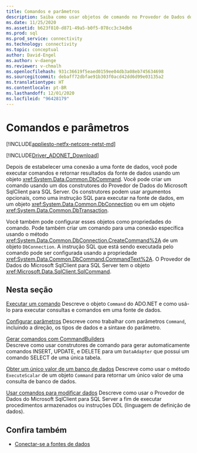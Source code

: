 ```yaml
---
title: Comandos e parâmetros
description: Saiba como usar objetos de comando no Provedor de Dados do Microsoft SqlClient para SQL Server a fim de executar comandos e retornar resultados de uma fonte de dados.
ms.date: 11/25/2020
ms.assetid: b623f810-d871-49a5-b0f5-078cc3c34db6
ms.prod: sql
ms.prod_service: connectivity
ms.technology: connectivity
ms.topic: conceptual
author: David-Engel
ms.author: v-daenge
ms.reviewer: v-chmalh
ms.openlocfilehash: 931c36619f5eaed0159ee04db3a08eb745634698
ms.sourcegitcommit: debaff72dbfae91b303f0acd42dd6d99e03135a2
ms.translationtype: HT
ms.contentlocale: pt-BR
ms.lasthandoff: 12/01/2020
ms.locfileid: "96428179"
---
```

# <a name="commands-and-parameters"></a>Comandos e parâmetros

[!INCLUDE[appliesto-netfx-netcore-netst-md](../../includes/appliesto-netfx-netcore-netst-md.md)]

[!INCLUDE[Driver_ADONET_Download](../../includes/driver_adonet_download.md)]

Depois de estabelecer uma conexão a uma fonte de dados, você pode executar comandos e retornar resultados da fonte de dados usando um objeto <xref:System.Data.Common.DbCommand>. Você pode criar um comando usando um dos construtores do Provedor de Dados do Microsoft SqlClient para SQL Server. Os construtores podem usar argumentos opcionais, como uma instrução SQL para executar na fonte de dados, em um objeto <xref:System.Data.Common.DbConnection> ou em um objeto <xref:System.Data.Common.DbTransaction>.

Você também pode configurar esses objetos como propriedades do comando. Pode também criar um comando para uma conexão específica usando o método <xref:System.Data.Common.DbConnection.CreateCommand%2A> de um objeto `DbConnection`. A instrução SQL que está sendo executada pelo comando pode ser configurada usando a propriedade <xref:System.Data.Common.DbCommand.CommandText%2A>. O Provedor de Dados do Microsoft SqlClient para SQL Server tem o objeto <xref:Microsoft.Data.SqlClient.SqlCommand>.

## <a name="in-this-section"></a>Nesta seção

[Executar um comando](execute-command.md) Descreve o objeto `Command` do ADO.NET e como usá-lo para executar consultas e comandos em uma fonte de dados.

[Configurar parâmetros](configure-parameters.md) Descreve como trabalhar com parâmetros `Command`, incluindo a direção, os tipos de dados e a sintaxe do parâmetro.

[Gerar comandos com CommandBuilders](generate-commands-with-commandbuilders.md)  
Descreve como usar construtores de comando para gerar automaticamente comandos INSERT, UPDATE, e DELETE para um `DataAdapter` que possui um comando SELECT de uma única tabela.

[Obter um único valor de um banco de dados](obtain-single-value-from-database.md) Descreve como usar o método `ExecuteScalar` de um objeto `Command` para retornar um único valor de uma consulta de banco de dados.

[Usar comandos para modificar dados](use-commands-to-modify-data.md) Descreve como usar o Provedor de Dados do Microsoft SqlClient para SQL Server a fim de executar procedimentos armazenados ou instruções DDL (linguagem de definição de dados).

## <a name="see-also"></a>Confira também

- [Conectar-se a fontes de dados](connecting-to-data-source.md)
